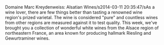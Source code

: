 Domaine Marc Kreydenweiss: Alsatian Wines/s2014-03-11 20:35:47/sAs a wine lover, there are few things better than tasting a renowned wine region\'s prized varietal. The wine is considered \"pure\" and countless wines from other regions are measured against it to test quality. This week, we\'ve brought you a collection of wonderful white wines from the Alsace region of northeastern France, an area known for producing hallmark Riesling and Gewurtraminer wines.